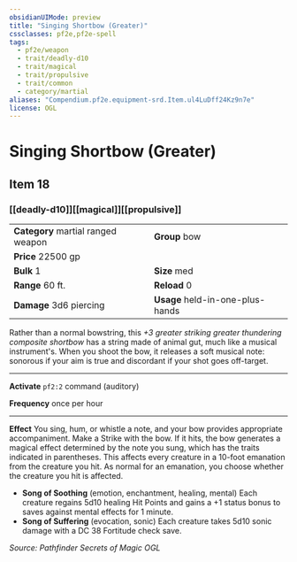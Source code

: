 ```yaml
---
obsidianUIMode: preview
title: "Singing Shortbow (Greater)"
cssclasses: pf2e,pf2e-spell
tags:
  - pf2e/weapon
  - trait/deadly-d10
  - trait/magical
  - trait/propulsive
  - trait/common
  - category/martial
aliases: "Compendium.pf2e.equipment-srd.Item.ul4LuDff24Kz9n7e"
license: OGL
---
```

# Singing Shortbow (Greater)
## Item 18
### [[deadly-d10]][[magical]][[propulsive]]

|  |  |
| -- | -- |
| **Category** martial ranged weapon | **Group** bow |
| **Price** 22500 gp |  |
| **Bulk** 1 | **Size** med |
|**Range** 60 ft.| **Reload** 0|
| **Damage** 3d6 piercing  | **Usage** held-in-one-plus-hands |



Rather than a normal bowstring, this _+3 greater striking greater thundering composite shortbow_ has a string made of animal gut, much like a musical instrument's. When you shoot the bow, it releases a soft musical note: sonorous if your aim is true and discordant if your shot goes off-target.

* * *

**Activate** `pf2:2` command (auditory)

**Frequency** once per hour

* * *

**Effect** You sing, hum, or whistle a note, and your bow provides appropriate accompaniment. Make a Strike with the bow. If it hits, the bow generates a magical effect determined by the note you sung, which has the traits indicated in parentheses. This affects every creature in a 10-foot emanation from the creature you hit. As normal for an emanation, you choose whether the creature you hit is affected.

*   **Song of Soothing** (emotion, enchantment, healing, mental) Each creature regains 5d10 healing Hit Points and gains a +1 status bonus to saves against mental effects for 1 minute.
*   **Song of Suffering** (evocation, sonic) Each creature takes 5d10 sonic damage with a DC 38 Fortitude check save.

*Source: Pathfinder Secrets of Magic*
*OGL*